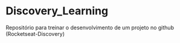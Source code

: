 # Discovery_Learning
Repositório para treinar o desenvolvimento de um projeto no github (Rocketseat-Discovery)
